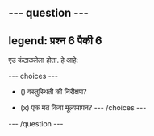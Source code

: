 --- question ---
---
legend: प्रश्न 6 पैकी 6
---

एड कंटाळलेला होता. हे आहे:

--- choices ---
- () वस्तुस्थिती की निरीक्षण?

- (x) एक मत किंवा मूल्यमापन? --- /choices ---

--- /question ---
